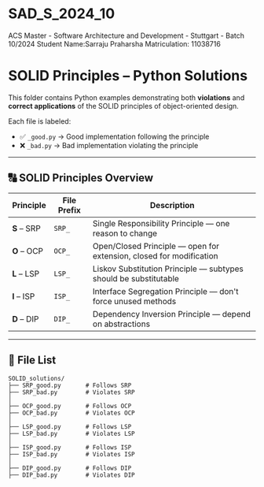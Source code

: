 # SAD_S_2024_10
ACS Master - Software Architecture and Development - Stuttgart - Batch 10/2024
Student Name:Sarraju Praharsha
Matriculation: 11038716

# SOLID Principles – Python Solutions

This folder contains Python examples demonstrating both **violations** and **correct applications** of the SOLID principles of object-oriented design.

Each file is labeled:
- ✅ `_good.py` → Good implementation following the principle
- ❌ `_bad.py` → Bad implementation violating the principle

---

## 🔠 SOLID Principles Overview

| Principle | File Prefix | Description |
|----------|--------------|-------------|
| **S** – SRP  | `SRP_`  | Single Responsibility Principle — one reason to change |
| **O** – OCP  | `OCP_`  | Open/Closed Principle — open for extension, closed for modification |
| **L** – LSP  | `LSP_`  | Liskov Substitution Principle — subtypes should be substitutable |
| **I** – ISP  | `ISP_`  | Interface Segregation Principle — don't force unused methods |
| **D** – DIP  | `DIP_`  | Dependency Inversion Principle — depend on abstractions |

---

## 📂 File List

```text
SOLID_solutions/
├── SRP_good.py       # Follows SRP
├── SRP_bad.py        # Violates SRP
│
├── OCP_good.py       # Follows OCP
├── OCP_bad.py        # Violates OCP
│
├── LSP_good.py       # Follows LSP
├── LSP_bad.py        # Violates LSP
│
├── ISP_good.py       # Follows ISP
├── ISP_bad.py        # Violates ISP
│
├── DIP_good.py       # Follows DIP
├── DIP_bad.py        # Violates DIP
